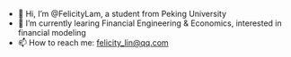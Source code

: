 * 👋 Hi, I’m @FelicityLam, a student from Peking University
* 🌱 I’m currently learing Financial Engineering & Economics, interested in financial modeling
* 📫 How to reach me: felicity_lin@qq.com

<!--
**FelicityLam/FelicityLam** is a ✨ _special_ ✨ repository because its `README.md` (this file) appears on your GitHub profile.

Here are some ideas to get you started:

- 🔭 I’m currently working on ...
- 🌱 I’m currently learning ...
- 👯 I’m looking to collaborate on ...
- 🤔 I’m looking for help with ...
- 💬 Ask me about ...
- 📫 How to reach me: ...
- 😄 Pronouns: ...
- ⚡ Fun fact: ...
-->
